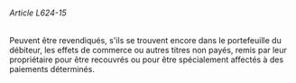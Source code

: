 ###### Article L624-15

Peuvent être revendiqués, s'ils se trouvent encore dans le portefeuille du débiteur, les effets de commerce ou autres titres non payés, remis par leur propriétaire pour être recouvrés ou pour être spécialement affectés à des paiements déterminés.

